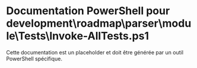 # Documentation PowerShell pour development\roadmap\parser\module\Tests\Invoke-AllTests.ps1

Cette documentation est un placeholder et doit être générée par un outil PowerShell spécifique.
